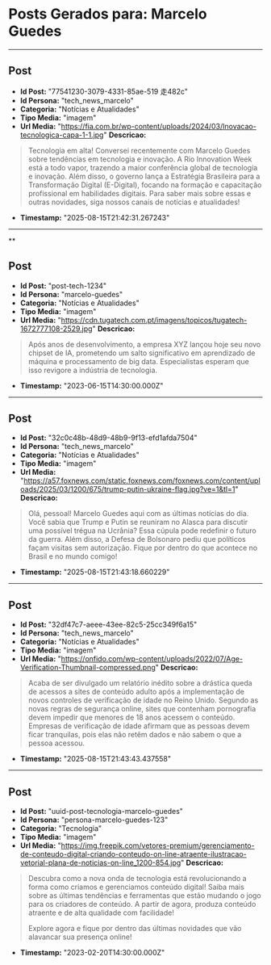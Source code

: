 # Posts Gerados para: Marcelo Guedes

---

## Post
- **Id Post:** "77541230-3079-4331-85ae-519 走482c"
- **Id Persona:** "tech_news_marcelo"
- **Categoria:** "Notícias e Atualidades"
- **Tipo Media:** "imagem"
- **Url Media:** "https://fia.com.br/wp-content/uploads/2024/03/Inovacao-tecnologica-capa-1-1.jpg"
**Descricao:**
> Tecnologia em alta! Conversei recentemente com Marcelo Guedes sobre tendências em tecnologia e inovação. 
> A Rio Innovation Week está a todo vapor, trazendo a maior conferência global de tecnologia e inovação.
> Além disso, o governo lança a Estratégia Brasileira para a Transformação Digital (E-Digital), 
> focando na formação e capacitação profissional em habilidades digitais. 
> Para saber mais sobre essas e outras novidades, siga nossos canais de notícias e atualidades!
- **Timestamp:** "2025-08-15T21:42:31.267243"

---

**
## Post
- **Id Post:** "post-tech-1234"
- **Id Persona:** "marcelo-guedes"
- **Categoria:** "Notícias e Atualidades"
- **Tipo Media:** "imagem"
- **Url Media:** "https://cdn.tugatech.com.pt/imagens/topicos/tugatech-1672777108-2529.jpg"
**Descricao:**
> Após anos de desenvolvimento, a empresa XYZ lançou hoje seu novo chipset de IA, prometendo um salto significativo em aprendizado de máquina e processamento de big data. Especialistas esperam que isso revigore a indústria de tecnologia.
- **Timestamp:** "2023-06-15T14:30:00.000Z"

---

## Post
- **Id Post:** "32c0c48b-48d9-48b9-9f13-efd1afda7504"
- **Id Persona:** "tech_news_marcelo"
- **Categoria:** "Notícias e Atualidades"
- **Tipo Media:** "imagem"
- **Url Media:** "https://a57.foxnews.com/static.foxnews.com/foxnews.com/content/uploads/2025/03/1200/675/trump-putin-ukraine-flag.jpg?ve=1&tl=1"
**Descricao:**
> Olá, pessoal! Marcelo Guedes aqui com as últimas notícias do dia. Você sabia que Trump e Putin se reuniram no Alasca para discutir uma possível trégua na Ucrânia? 
> Essa cúpula pode redefinir o futuro da guerra. Além disso, a Defesa de Bolsonaro pediu que políticos façam visitas sem autorização. 
> Fique por dentro do que acontece no Brasil e no mundo comigo!
- **Timestamp:** "2025-08-15T21:43:18.660229"

---

## Post
- **Id Post:** "32df47c7-aeee-43ee-82c5-25cc349f6a15"
- **Id Persona:** "tech_news_marcelo"
- **Categoria:** "Notícias e Atualidades"
- **Tipo Media:** "imagem"
- **Url Media:** "https://onfido.com/wp-content/uploads/2022/07/Age-Verification-Thumbnail-compressed.png"
**Descricao:**
> Acaba de ser divulgado um relatório inédito sobre a drástica queda de acessos a sites de conteúdo adulto após a implementação de novos controles de verificação de idade no Reino Unido. 
> Segundo as novas regras de segurança online, sites que contenham pornografia devem impedir que menores de 18 anos acessem o conteúdo. 
> Empresas de verificação de idade afirmam que as pessoas devem ficar tranquilas, pois elas não retêm dados e não sabem o que a pessoa acessou.
- **Timestamp:** "2025-08-15T21:43:43.437558"

---

## Post
- **Id Post:** "uuid-post-tecnologia-marcelo-guedes"
- **Id Persona:** "persona-marcelo-guedes-123"
- **Categoria:** "Tecnologia"
- **Tipo Media:** "imagem"
- **Url Media:** "https://img.freepik.com/vetores-premium/gerenciamento-de-conteudo-digital-criando-conteudo-on-line-atraente-ilustracao-vetorial-plana-de-noticias-on-line_1200-854.jpg"
**Descricao:**
> Descubra como a nova onda de tecnologia está revolucionando a forma como criamos e gerenciamos conteúdo digital! Saiba mais sobre as últimas tendências e ferramentas que estão mudando o jogo para os criadores de conteúdo. A partir de agora, produza conteúdo atraente e de alta qualidade com facilidade!
> 
> Explore agora e fique por dentro das últimas novidades que vão alavancar sua presença online!
- **Timestamp:** "2023-02-20T14:30:00.000Z"